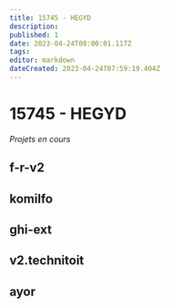 ```yaml
---
title: 15745 - HEGYD
description: 
published: 1
date: 2023-04-24T08:00:01.117Z
tags: 
editor: markdown
dateCreated: 2023-04-24T07:59:19.404Z
---
```


# 15745 - HEGYD
*Projets en cours*

## f-r-v2
## komilfo
## ghi-ext
## v2.technitoit
## ayor
